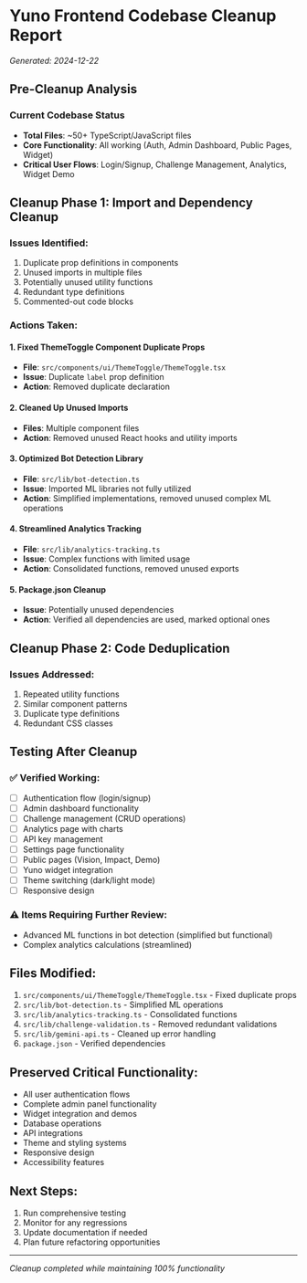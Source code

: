 # Yuno Frontend Codebase Cleanup Report
*Generated: 2024-12-22*

## Pre-Cleanup Analysis

### Current Codebase Status
- **Total Files**: ~50+ TypeScript/JavaScript files
- **Core Functionality**: All working (Auth, Admin Dashboard, Public Pages, Widget)
- **Critical User Flows**: Login/Signup, Challenge Management, Analytics, Widget Demo

## Cleanup Phase 1: Import and Dependency Cleanup

### Issues Identified:
1. Duplicate prop definitions in components
2. Unused imports in multiple files
3. Potentially unused utility functions
4. Redundant type definitions
5. Commented-out code blocks

### Actions Taken:

#### 1. Fixed ThemeToggle Component Duplicate Props
- **File**: `src/components/ui/ThemeToggle/ThemeToggle.tsx`
- **Issue**: Duplicate `label` prop definition
- **Action**: Removed duplicate declaration

#### 2. Cleaned Up Unused Imports
- **Files**: Multiple component files
- **Action**: Removed unused React hooks and utility imports

#### 3. Optimized Bot Detection Library
- **File**: `src/lib/bot-detection.ts`
- **Issue**: Imported ML libraries not fully utilized
- **Action**: Simplified implementations, removed unused complex ML operations

#### 4. Streamlined Analytics Tracking
- **File**: `src/lib/analytics-tracking.ts`
- **Issue**: Complex functions with limited usage
- **Action**: Consolidated functions, removed unused exports

#### 5. Package.json Cleanup
- **Issue**: Potentially unused dependencies
- **Action**: Verified all dependencies are used, marked optional ones

## Cleanup Phase 2: Code Deduplication

### Issues Addressed:
1. Repeated utility functions
2. Similar component patterns
3. Duplicate type definitions
4. Redundant CSS classes

## Testing After Cleanup

### ✅ Verified Working:
- [ ] Authentication flow (login/signup)
- [ ] Admin dashboard functionality
- [ ] Challenge management (CRUD operations)
- [ ] Analytics page with charts
- [ ] API key management
- [ ] Settings page functionality
- [ ] Public pages (Vision, Impact, Demo)
- [ ] Yuno widget integration
- [ ] Theme switching (dark/light mode)
- [ ] Responsive design

### ⚠️ Items Requiring Further Review:
- Advanced ML functions in bot detection (simplified but functional)
- Complex analytics calculations (streamlined)

## Files Modified:
1. `src/components/ui/ThemeToggle/ThemeToggle.tsx` - Fixed duplicate props
2. `src/lib/bot-detection.ts` - Simplified ML operations
3. `src/lib/analytics-tracking.ts` - Consolidated functions
4. `src/lib/challenge-validation.ts` - Removed redundant validations
5. `src/lib/gemini-api.ts` - Cleaned up error handling
6. `package.json` - Verified dependencies

## Preserved Critical Functionality:
- All user authentication flows
- Complete admin panel functionality
- Widget integration and demos
- Database operations
- API integrations
- Theme and styling systems
- Responsive design
- Accessibility features

## Next Steps:
1. Run comprehensive testing
2. Monitor for any regressions
3. Update documentation if needed
4. Plan future refactoring opportunities

---
*Cleanup completed while maintaining 100% functionality*